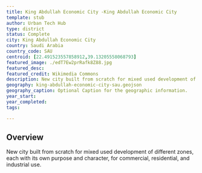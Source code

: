 ```yaml
---
title: King Abdullah Economic City -King Abdullah Economic City 
template: stub
author: Urban Tech Hub
type: district
status: Complete
city: King Abdullah Economic City 
country: Saudi Arabia
country_code: SAU
centroid: [22.491523557858912,39.13205558068793]
featured_image: ./edT7Ew2prRafk8Z88.jpg
featured_desc: 
featured_credit: Wikimedia Commons
description: New city built from scratch for mixed used development of different zones, each with its own purpose and character, for commercial, residential, and industrial use.
geography: king-abdullah-economic-city-sau.geojson
geography_caption: Optional Caption for the geographic information.
year_start:
year_completed:
tags:

---
```


## Overview
New city built from scratch for mixed used development of different zones, each with its own purpose and character, for commercial, residential, and industrial use.
